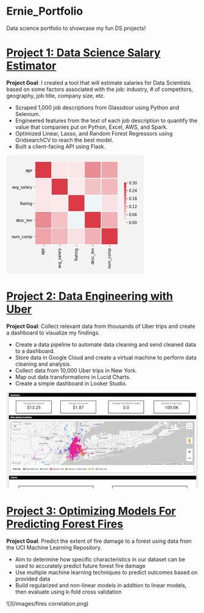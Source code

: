 # Ernie_Portfolio
Data science portfolio to showcase my fun DS projects!

# [Project 1: Data Science Salary Estimator](https://github.com/backfire250/ds_salary_proj)
**Project Goal**:  I created a tool that will estimate salaries for Data Scientists based on some factors associated with the job: industry, # of competitors, geography, job title, company size, etc.
* Scraped 1,000 job descriptions from Glassdoor using Python and Selenium.
* Engineered features from the text of each job description to quantify the value that companies put on Python, Excel, AWS, and Spark. 
* Optimized Linear, Lasso, and Random Forest Regressors using GridsearchCV to reach the best model. 
* Built a client-facing API using Flask.

![](/images/correlation_viz.png)

# [Project 2: Data Engineering with Uber](https://github.com/backfire250/uber_pipeline)
**Project Goal**:  Collect relevant data from thousands of Uber trips and create a dashboard to visualize my findings.
* Create a data pipeline to automate data cleaning and send cleaned data to a dashboard.
* Store data in Google Cloud and create a virtual machine to perform data cleaning and analysis.
* Collect data from 10,000 Uber trips in New York. 
* Map out data transformations in Lucid Charts.
* Create a simple dashboard in Looker Studio.

![](/images/dashboard_screenshot.png)

# [Project 3: Optimizing Models For Predicting Forest Fires](https://github.com/backfire250/ds_forest_fires)
**Project Goal**:  Predict the extent of fire damage to a forest using data from the UCI Machine Learning Repository.
* Aim to determine how specific characteristics in our dataset can be used to accurately predict future forest fire damage
* Use multiple machine learning techniques to predict outcomes based on provided data
* Build regularized and non-linear models in addition to linear models, then evaluate using k-fold cross validation

![](/images/fires correlation.png)
